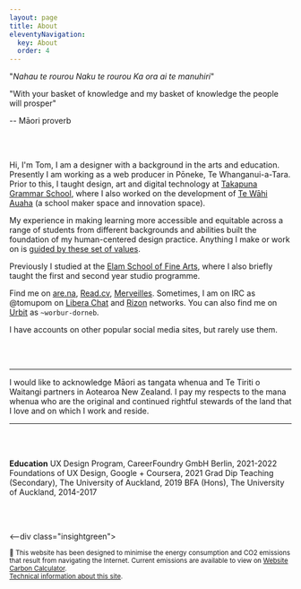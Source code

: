 ```yaml
---
layout: page
title: About
eleventyNavigation:
  key: About
  order: 4
---
```


<div class="insight">

"_Nahau te rourou_
_Naku te rourou_
_Ka ora ai te manuhiri_"

"With your basket of knowledge
and my basket of knowledge
the people will prosper"

-- Māori proverb

</div>

<br><br>

Hi, I'm Tom,
I am a designer with a background in the arts and education. Presently I am working as a web producer in Pōneke, Te Whanganui-a-Tara. Prior to this, I taught design, art and digital technology at [Takapuna Grammar School](https://takapuna.school.nz), where I also worked on the development of [Te Wāhi Auaha](https://tewahi.com) (a school maker space and innovation space).

My experience in making learning more accessible and equitable across a range of students from different backgrounds and abilities built the foundation of my human-centered design practice. Anything I make or work on is [guided by these set of values](/values "a list of values I work by").

Previously I studied at the [Elam School of Fine Arts](https://elamartists.ac.nz/ "Elam School of Fine Arts"), where I also briefly taught the first and second year studio programme. 

Find me on [are.na](https://are.na/tom "Are.na"), [Read.cv](https://read.cv/hackshaw "Read.cv"), [Merveilles](https://merveilles.town/@tomupom "Merveilles, a Mastodon instance"). Sometimes, I am on IRC as @tomupom on [Libera Chat](https://libera.chat/) and [Rizon](https://rizon.net/) networks. You can also find me on [Urbit](https://urbit.org) as `~worbur-dorneb`.

I have accounts on other popular social media sites, but rarely use them.



<br><br>

---

I would like to acknowledge Māori as tangata whenua and Te Tiriti o Waitangi partners in Aotearoa New Zealand. I pay my respects to the mana whenua who are the original and continued rightful stewards of the land that I love and on which I work and reside.

---

<br><br>

**Education** 
UX Design Program, CareerFoundry GmbH Berlin, 2021-2022
Foundations of UX Design, Google + Coursera, 2021
Grad Dip Teaching (Secondary), The University of Auckland, 2019
BFA (Hons), The University of Auckland, 2014-2017 

<br><br>

<div id="wcb" class="carbonbadge"></div>
<script src="https://unpkg.com/website-carbon-badges@1.1.3/b.min.js" defer></script>

<--div class="insightgreen">

<small>🌳 This website has been designed to minimise the energy consumption and CO2 emissions that result from navigating the Internet. Current emissions are available to view on [Website Carbon Calculator](https://www.websitecarbon.com/website/tom-so/ "Website Carbon Calculator for tom.so"). <br/>
[Technical information about this site](/siteinfo "Some information on how this site has been built").</small>

</div-->


